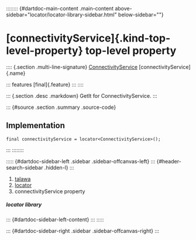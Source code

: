 :::::::: {#dartdoc-main-content .main-content above-sidebar="locator/locator-library-sidebar.html" below-sidebar=""}
<div>

# [connectivityService]{.kind-top-level-property} top-level property

</div>

:::: {.section .multi-line-signature}
[ConnectivityService](../services_third_party_service_connectivity_service/ConnectivityService-class.html)
[connectivityService]{.name}

::: features
[final]{.feature}
:::
::::

::: {.section .desc .markdown}
GetIt for ConnectivityService.
:::

::: {#source .section .summary .source-code}
## Implementation

``` language-dart
final connectivityService = locator<ConnectivityService>();
```
:::
::::::::

::::: {#dartdoc-sidebar-left .sidebar .sidebar-offcanvas-left}
::: {#header-search-sidebar .hidden-l}
:::

1.  [talawa](../index.html)
2.  [locator](../locator/)
3.  connectivityService property

##### locator library

::: {#dartdoc-sidebar-left-content}
:::
:::::

::: {#dartdoc-sidebar-right .sidebar .sidebar-offcanvas-right}
:::
